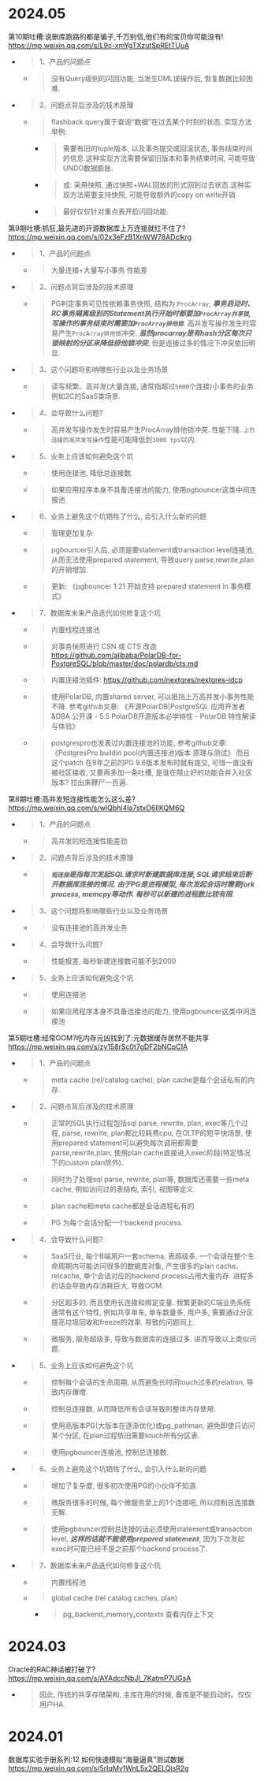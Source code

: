 
# 2024.05

第10期吐槽:说删库跑路的都是骗子,千万别信,他们有的宝贝你可能没有! https://mp.weixin.qq.com/s/L9c-xmYgTXzutSpREtTUuA
- > 1、产品的问题点
  * > 没有Query级别的闪回功能, 当发生DML误操作后, 恢复数据比较困难.
- > 2、问题点背后涉及的技术原理
  * > flashback query属于查询“数据”在过去某个时刻的状态, 实现方法举例:
    + > 需要有旧的tuple版本, 以及事务提交或回滚状态, 事务结束时间的信息.这种实现方法需要保留旧版本和事务结束时间, 可能导致UNDO数据膨胀.
    + > 或: 采用快照, 通过快照+WAL回放的形式回到过去状态.这种实现方法需要支持快照, 可能导致额外的copy on write开销
    + > 最好仅仅针对重点表开启闪回功能.

第9期吐槽:抓狂,最先进的开源数据库上万连接就扛不住了? https://mp.weixin.qq.com/s/02x3eFzB1XnWW78ADclkrg
- > 1、产品的问题点
  * > 大量连接+大量写小事务 性能差
- > 2、问题点背后涉及的技术原理
  * > PG判定事务可见性依赖事务快照, 结构为:`ProcArray`, ***事务启动时、RC事务隔离级别的Statement执行开始时都要加`ProcArray共享锁`, 写操作的事务结束时需要加`ProcArray排他锁`***. 高并发写操作发生时容易产生`ProcArray排他锁`冲突. ***虽然procarray是有hash分区每次只锁映射的分区来降低排他锁冲突***, 但是连接过多的情况下冲突依旧明显.
- > 3、这个问题将影响哪些行业以及业务场景
  * > 读写频繁、高并发(大量连接, 通常指超过`5000`个连接)小事务的业务. 例如2C的SaaS类场景.
- > 4、会导致什么问题?
  * > 高并发写操作发生时容易产生ProcArray排他锁冲突. 性能下降. `上万连接的高并发写操作`性能可能降低到`1000 tps`以内.
- > 5、业务上应该如何避免这个坑
  * > 使用连接池, 降低总连接数.
  * > 如果应用程序本身不具备连接池的能力, 使用pgbouncer这类中间连接池
- > 6、业务上避免这个坑牺牲了什么, 会引入什么新的问题
  * > 管理更加复杂
  * > pgbouncer引入后, 必须是要statement或transaction level连接池, 从而无法使用prepared statement, 导致query parse,rewrite,plan的开销增加.
  * > 更新: 《pgbouncer 1.21 开始支持 prepared statement in 事务模式》
- > 7、数据库未来产品迭代如何修复这个坑
  * > 内置线程连接池
  * > 对事务快照进行 CSN 或 CTS 改造 https://github.com/alibaba/PolarDB-for-PostgreSQL/blob/master/doc/polardb/cts.md
  * > 内置连接池插件: https://github.com/nextgres/nextgres-idcp
  * > 使用PolarDB, 内置shared server, 可以抵挡上万高并发小事务性能不降. 参考github文章: 《开源PolarDB|PostgreSQL 应用开发者&DBA 公开课 - 5.5 PolarDB开源版本必学特性 - PolarDB 特性解读与体验》
  * > postgrespro也发表过内置连接池的功能, 参考github文章: 《PostgresPro buildin pool(内置连接池)版本 原理与测试》 而且这个patch 在9年之前的PG 9.6版本发布时就有提交, 可惜一直没有被社区接收, 又要再多加一条吐槽, 是谁在阻止好的功能合并入社区版本? 拉出来鞭尸一百遍.

第8期吐槽:高并发短连接性能怎么这么差? https://mp.weixin.qq.com/s/wIQbhl4Ia7stxO6IlKQM6Q
- > 1、产品的问题点
  * > 高并发的短连接性能差劲
- > 2、问题点背后涉及的技术原理
  * > ***`短连接`是指每次发起SQL请求时新建数据库连接, SQL请求结束后断开数据库连接的情况. 由于PG是进程模型, 每次发起会话时需要fork process, memcpy等动作. 每秒可以新建的进程数比较有限***.
- > 3、这个问题将影响哪些行业以及业务场景
  * > 没有连接池的高并发业务
- > 4、会导致什么问题?
  * > 性能极差, 每秒新建连接数可能不到2000
- > 5、业务上应该如何避免这个坑
  * > 使用连接池
  * > 如果应用程序本身不具备连接池的能力, 使用pgbouncer这类中间连接池

第5期吐槽:经常OOM?吃内存元凶找到了:元数据缓存居然不能共享 https://mp.weixin.qq.com/s/zy158rSc0t7gDF2bNCpCIA
- > 1、产品的问题点
  * > meta cache (rel/catalog cache), plan cache是每个会话私有的内存.
- > 2、问题点背后涉及的技术原理
  * > 正常的SQL执行过程包括sql parse, rewrite, plan, exec等几个过程, parse, rewrite, plan都比较耗费cpu, 在OLTP的短平快场景, 使用prepared statement可以避免每次调用都需要parse,rewrite,plan, 使用plan cache直接进入exec阶段(特定情况下的custom plan除外).
  * > 同时为了处理sql parse, rewrite, plan等, 数据库还需要一些meta cache, 例如访问过的表结构, 索引, 视图等定义.
  * > plan cache和meta cache都是会话进程私有的.
  * > PG 为每个会话分配一个backend process.
- > 4、会导致什么问题?
  * > SaaS行业, 每个B端用户一套schema, 表超级多, 一个会话在整个生命周期内可能访问很多的数据库对象, 产生很多的plan cache、relcache, 单个会话对应的backend process占用大量内存. 进程多的话会导致内存消耗巨大, 导致OOM.
  * > 分区超多的, 而且使用长连接和绑定变量. 频繁更新的C端业务系统通常有这个特性, 例如共享单车, 单车数量多, 用户多, 需要通过分区提高垃圾回收和freeze的效率. 导致的问题同上.
  * > 微服务, 服务超级多, 导致与数据库的连接过多. 进而导致以上类似问题.
- > 5、业务上应该如何避免这个坑
  * > 控制每个会话的生命周期, 从而避免长时间touch过多的relation, 导致内存爆增.
  * > 控制总连接数, 从而降低所有会话导致的整体内存使用.
  * > 使用高版本PG(大版本在逐渐优化)或pg_pathman, 避免即使只访问某个分区, 在plan过程依旧需要touch所有分区表.
  * > 使用pgbouncer连接池, 控制总连接数.
- > 6、业务上避免这个坑牺牲了什么, 会引入什么新的问题
  * > 增加了复杂度, 很多初次使用PG的小伙伴不知道.
  * > 微服务很多的时候, 每个微服务至上的1个连接吧, 所以控制总连接数无解.
  * > 使用pgbouncer控制总连接的话必须使用statement或transaction level, ***这样的话就不能使用prepared statement***, 因为下次发起exec时可能已经不是之前那个backend process了.
- > 7、数据库未来产品迭代如何修复这个坑
  * > 内置线程池
  * > global cache (rel catalog caches, plan)
    + > pg_backend_memory_contexts 查看内存上下文

# 2024.03

Oracle的RAC神话被打破了? https://mp.weixin.qq.com/s/AYAdccNbJI_7KatmP7UGsA
- > 因此, 传统的共享存储架构, 主库在用的时候, 备库是不能启动的。仅仅用户HA.

# 2024.01

数据库实验手册系列:12 如何快速模拟“海量逼真”测试数据 https://mp.weixin.qq.com/s/5rIqMv1WnL5x2QELQjsR2g
